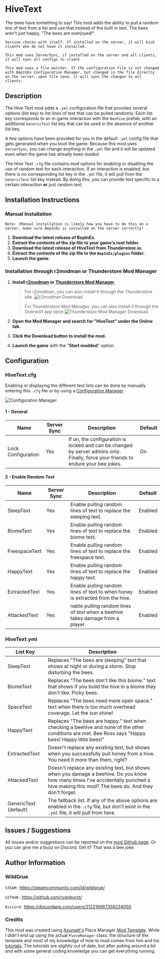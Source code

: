 # HiveText

The bees have something to say! This mod adds the ability to pull a random line of text from a list and use that instead
of the built in text. The bees aren't just happy, "The bees are overjoyed!"

`Version checks with itself. If installed on the server, it will kick clients who do not have it installed.`

`This mod uses ServerSync, if installed on the server and all clients, it will sync all configs to client`

`This mod uses a file watcher. If the configuration file is not changed with BepInEx Configuration Manager, but changed in the file directly on the server, upon file save, it will sync the changes to all clients.`

## Description

The Hive Text mod adds a `.yml` configuration file that provides several options (list key) to list lines of text that can be pulled
randomly. Each list key corresponds to an in-game interaction with the `Beehive` prefab, with an additional `GenericText` list key 
that can be used in the absence of another list key.

A few options have been provided for you in the default `.yml` config file that gets generated when you boot the game. Because this mod
uses `ServerSync`, you can change anything in the `.yml` file and it will be updated even when the game has already been loaded.

The Hive Text `.cfg` file contains mod options for enabling or disabling the use of random text for each interaction. If an interaction
is enabled, but there is no corresponding list key in the `.yml` file, it will pull from the `GenericText` list key instead. By doing 
this, you can provide text specific to a certain interaction **or** just random text.

## Installation Instructions

### Manual Installation

`Note: (Manual installation is likely how you have to do this on a server, make sure BepInEx is installed on the server correctly)`

1. **Download the latest release of BepInEx.**
2. **Extract the contents of the zip file to your game's root folder.**
3. **Download the latest release of HiveText from Thunderstore.io.**
4. **Extract the contents of the zip file to the `BepInEx/plugins` folder.**
5. **Launch the game.**

### Installation through r2modman or Thunderstore Mod Manager

1. **Install [r2modman](https://valheim.thunderstore.io/package/ebkr/r2modman/)
   or [Thunderstore Mod Manager](https://www.overwolf.com/app/Thunderstore-Thunderstore_Mod_Manager).**

   > For r2modman, you can also install it through the Thunderstore site.
   ![](https://i.imgur.com/s4X4rEs.png "r2modman Download")

   > For Thunderstore Mod Manager, you can also install it through the Overwolf app store
   ![](https://i.imgur.com/HQLZFp4.png "Thunderstore Mod Manager Download")
2. **Open the Mod Manager and search for "HiveText" under the Online
   tab.**
3. **Click the Download button to install the mod.**
4. **Launch the game** with the "**Start modded**" option.

## Configuration
### HiveText.cfg
Enabling or displaying the different text lists can be done by manually entering this `.cfg` file or by using a [Configuration Manager](https://valheim.thunderstore.io/package/Azumatt/Official_BepInEx_ConfigurationManager/)

![](https://i.imgur.com/E7gjCEV.png, "Configuration Manager")

#### 1 - General
|Name|Server Sync|Description|Default|
|-----|----------|--------|-----|
|Lock Configuration|Yes|If on, the configuration is locked and can be changed by server admins only. Finally, force your friends to endure your bee jokes.|On|

#### 2 - Enable Random Text
|Name|Server Sync|Description|Default|
|-----|----------|--------|-----|
|SleepText|Yes|Enable pulling random lines of text to replace the sleeping text.|Enabled|
|BiomeText|Yes|Enable pulling random lines of text to replace the biome text.|Enabled|
|FreespaceText|Yes|Enable pulling random lines of text to replace the freespace text.|Enabled|
|HappyText|Yes|Enable pulling random lines of text to replace the happy text.|Enabled|
|ExtractedText|Yes|Enable pulling random lines of text to when honey is extracted from the hive.|Enabled|
|AttackedText|Yes|nable pulling random lines of text when a beehive takes damage from a player.|Enabled|

### HiveText.yml
|List Key|Description|
|---|---|
|SleepText|Replaces "The bees are sleeping" text that shows at night or during a storm. Stop disturbing the bees.|
|BiomeText|Replaces "The bees don't like this biome." text that shows if you build the hive in a biome they don't like. Picky bees.|
|SpaceText|Replaces "The bees need more open space." text when there is too much overhead coverage. Let the sun shine!|
|HappyText|Replaces "The bees are happy." text when checking a beehive and none of the other conditions are met. Bee Ross says "Happy bees! Happy little bees!"|
|ExtractedText|Doesn't replace any existing text, but shows when you successfully pull honey from a hive. You need it more than them, right?|
|AttackedText|Doesn't replace any existing text, but shows when you damage a beehive. Do you know how many times I've accidentally punched a hive making this mod? The bees do. And they don't forget.|
|GenericText (default)|The fallback list. If any of the above options are enabled in the `.cfg` file, but don't exist in the `.yml` file, it will pull from here.|

## Issues / Suggestions
All issues and/or suggestions can be reported on the [mod Github page](https://github.com/ryanburst/HiveText/issues). Or you can give me a buzz on Discord. Get it? That was a bee joke.

## Author Information
### WildGrue
`STEAM:` https://steamcommunity.com/id/wildgrue/

`GITHUB:` https://github.com/ryanburst/

`Discord:` https://discordapp.com/users/212216967359234050

### Credits
This mod was created using [Azumatt's](https://github.com/AzumattDev) Piece Manager [Mod Template](https://github.com/AzumattDev/PieceManagerModTemplate).
While I didn't end up using the actual `PieceManager` class, the structure of the template and most of my knowledge of how to mod comes from him and his
[tutorials](https://www.youtube.com/watch?v=TIKZruMg0k0&list=PLyVQ1HvkGPdrJygqisb6kSC5CfsUvHXJF). The tutorials are *slightly* out of date, but after poking
around a bit and with some general coding knowledge you can get everything running. 
